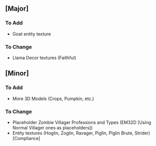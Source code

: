 ## [Major]
### To Add
- Goat entity texture

### To Change
- Llama Decor textures (Faithful)

## [Minor]
### To Add
- More 3D Models (Crops, Pumpkin, etc.)

### To Change
- Placeholder Zombie Villager Professions and Types (EM32D [Using Normal Villager ones as placeholders])
- Entity textures (Hoglin, Zoglin, Ravager, Piglin, Piglin Brute, Strider) [Compliance]